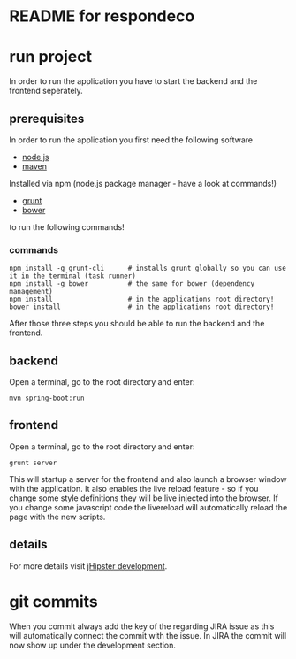 README for respondeco
==========================

# run project

In order to run the application you have to start the backend and the frontend seperately.

## prerequisites

In order to run the application you first need the following software

* [node.js](http://nodejs.org/)
* [maven](http://maven.apache.org/)

Installed via npm (node.js package manager - have a look at commands!)

* [grunt](http://gruntjs.com/)
* [bower](http://bower.io/)

to run the following commands!

### commands

```
npm install -g grunt-cli      # installs grunt globally so you can use it in the terminal (task runner)
npm install -g bower          # the same for bower (dependency management)
npm install                   # in the applications root directory!
bower install                 # in the applications root directory!
```

After those three steps you should be able to run the backend and the frontend.

## backend

Open a terminal, go to the root directory and enter:

```
mvn spring-boot:run
```

## frontend

Open a terminal, go to the root directory and enter:

```
grunt server
```

This will startup a server for the frontend and also launch a browser window with the application. It also enables the live reload feature - so if you change some style definitions they will be live injected into the browser. If you change some javascript code the livereload will automatically reload the page with the new scripts.

## details

For more details visit [jHipster development](https://jhipster.github.io/development.html).

# git commits

When you commit always add the key of the regarding JIRA issue as this will automatically connect the commit with the issue. In JIRA the commit will now show up under the development section.
